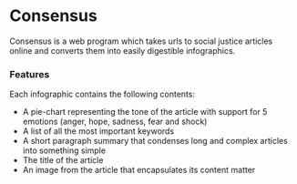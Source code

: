 # Consensus

Consensus is a web program which takes urls to social justice articles online and converts them into easily digestible infographics.

### Features

Each infographic contains the following contents:

- A pie-chart representing the tone of the article with support for 5 emotions (anger, hope, sadness, fear and shock)
- A list of all the most important keywords
- A short paragraph summary that condenses long and complex articles into something simple
- The title of the article
- An image from the article that encapsulates its content matter
